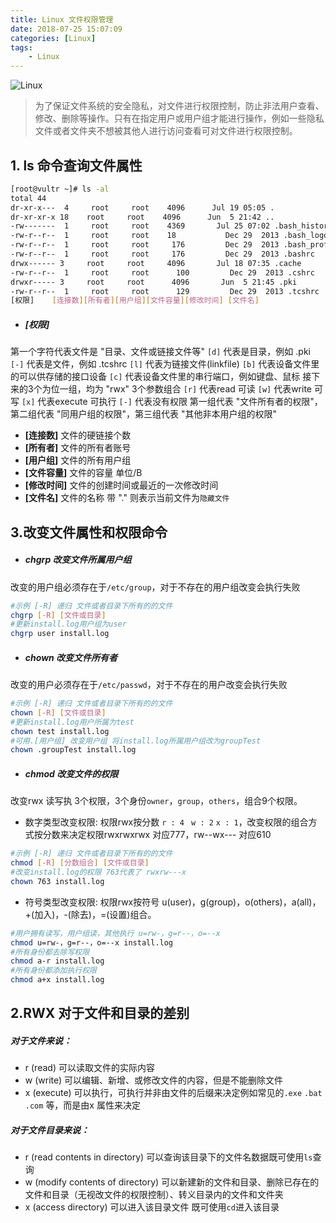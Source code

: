 ```yaml
---
title: Linux 文件权限管理
date: 2018-07-25 15:07:09
categories: [Linux]
tags:
    - Linux
---
```


![Linux](/images/linux-1.jpg)

>为了保证文件系统的安全隐私，对文件进行权限控制，防止非法用户查看、修改、删除等操作。只有在指定用户或用户组才能进行操作，例如一些隐私文件或者文件夹不想被其他人进行访问查看可对文件进行权限控制。

## 1. ls 命令查询文件属性
``` bash
[root@vultr ~]# ls -al
total 44
dr-xr-x---  4     root     root    4096      Jul 19 05:05 .
dr-xr-xr-x 18    root     root    4096      Jun  5 21:42 ..
-rw-------  1     root     root    4369       Jul 25 07:02 .bash_history
-rw-r--r--  1     root     root    18           Dec 29  2013 .bash_logout
-rw-r--r--  1     root     root     176         Dec 29  2013 .bash_profile
-rw-r--r--  1     root     root     176         Dec 29  2013 .bashrc
drwx------ 3     root     root     4096       Jul 18 07:35 .cache
-rw-r--r--  1     root     root      100         Dec 29  2013 .cshrc
drwxr----- 3     root     root      4096       Jun  5 21:45 .pki
-rw-r--r--  1     root     root      129         Dec 29  2013 .tcshrc
[权限]    [连接数][所有者][用户组][文件容量][修改时间] [文件名]
```
- ##### [权限]  
第一个字符代表文件是 "目录、文件或链接文件等"
    `[d]` 代表是目录，例如 .pki
    `[-]` 代表是文件，例如 .tcshrc
    `[l]` 代表为链接文件(linkfile)
    `[b]` 代表设备文件里的可以供存储的接口设备
    `[c]` 代表设备文件里的串行端口，例如键盘、鼠标
接下来的3个为位一组，均为 "rwx" 3个参数组合
    `[r]` 代表read 可读
    `[w]` 代表write 可写
    `[x]` 代表execute 可执行
    `[-]` 代表没有权限
    第一组代表 "文件所有者的权限"，第二组代表 "同用户组的权限"，第三组代表 "其他非本用户组的权限"
- __[连接数]__ 文件的硬链接个数
-  __[所有者]__ 文件的所有者账号
- __[用户组]__ 文件的所有用户组
- __[文件容量]__ 文件的容量 单位/B
- __[修改时间]__ 文件的创建时间或最近的一次修改时间
- __[文件名]__     文件的名称 带 "." 则表示当前文件为`隐藏文件`
    
## 3.改变文件属性和权限命令
- ##### chgrp 改变文件所属用户组
改变的用户组必须存在于`/etc/group`，对于不存在的用户组改变会执行失败
``` bash
#示例 [-R] 递归 文件或者目录下所有的的文件
chgrp [-R] [文件或目录]
#更新install.log用户组为user
chgrp user install.log
```
- ##### chown 改变文件所有者
改变的用户必须存在于`/etc/passwd`，对于不存在的用户改变会执行失败
``` bash
#示例 [-R] 递归 文件或者目录下所有的的文件
chown [-R] [文件或目录]
#更新install.log用户所属为test
chown test install.log
#可用.[用户组] 改变用户组 将install.log所属用户组改为groupTest
chown .groupTest install.log
```
- ##### chmod 改变文件的权限
改变rwx 读写执 3个权限，3个身份`owner`，`group`，`others`，组合9个权限。  
  - 数字类型改变权限:
  权限rwx按分数 `r : 4` ` w : 2`  `x : 1`，改变权限的组合方式按分数来决定权限rwxrwxrwx 对应777，rw--wx--- 对应610
``` bash
#示例 [-R] 递归 文件或者目录下所有的的文件
chmod [-R] [分数组合] [文件或目录]
#改变install.log的权限 763代表了 rwxrw---x
chown 763 install.log
```
  - 符号类型改变权限:
权限rwx按符号 u(user)，g(group)，o(others)，a(all)，+(加入)，-(除去)，=(设置)组合。
``` bash
#用户拥有读写，用户组读，其他执行 u=rw-，g=r--，o=--x
chmod u=rw-，g=r--，o=--x install.log
#所有身份都去除写权限 
chmod a-r install.log
#所有身份都添加执行权限
chmod a+x install.log
```

## 2.RWX 对于文件和目录的差别
##### 对于文件来说：
- r  (read)  可以读取文件的实际内容
- w (write) 可以编辑、新增、或修改文件的内容，但是不能删除文件
- x (execute) 可以执行，可执行并非由文件的后缀来决定例如常见的`.exe` `.bat` `.com` 等，而是由x 属性来决定

##### 对于文件目录来说：
- r  (read contents in directory)  可以查询该目录下的文件名数据既可使用`ls`查询
- w (modify contents of directory) 可以新建新的文件和目录、删除已存在的文件和目录（无视改文件的权限控制）、转义目录内的文件和文件夹
- x (access directory) 可以进入该目录文件 既可使用`cd`进入该目录
